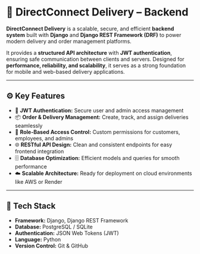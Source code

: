 # 🚀 DirectConnect Delivery – Backend

**DirectConnect Delivery** is a scalable, secure, and efficient **backend system** built with **Django** and **Django REST Framework (DRF)** to power modern delivery and order management platforms.

It provides a **structured API architecture** with **JWT authentication**, ensuring safe communication between clients and servers. Designed for **performance, reliability, and scalability**, it serves as a strong foundation for mobile and web-based delivery applications.

---

## ⚙️ Key Features
- 🔐 **JWT Authentication:** Secure user and admin access management  
- 📦 **Order & Delivery Management:** Create, track, and assign deliveries seamlessly  
- 🧩 **Role-Based Access Control:** Custom permissions for customers, employees, and admins  
- 🌐 **RESTful API Design:** Clean and consistent endpoints for easy frontend integration  
- 🗄️ **Database Optimization:** Efficient models and queries for smooth performance  
- ☁️ **Scalable Architecture:** Ready for deployment on cloud environments like AWS or Render  

---

## 🧰 Tech Stack
- **Framework:** Django, Django REST Framework  
- **Database:** PostgreSQL / SQLite  
- **Authentication:** JSON Web Tokens (JWT)  
- **Language:** Python  
- **Version Control:** Git & GitHub  

